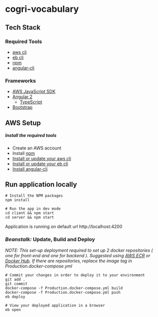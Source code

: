 # cogri-vocabulary

## Tech Stack
### Required Tools
* [aws cli](http://docs.aws.amazon.com/cli/latest/userguide/installing.html)
* [eb cli](http://docs.aws.amazon.com/elasticbeanstalk/latest/dg/eb-cli3-install.html)
* [npm](https://www.npmjs.com/)
* [angular-cli](https://github.com/angular/angular-cli)

### Frameworks
* [AWS JavaScript SDK](http://docs.aws.amazon.com/AWSJavaScriptSDK/guide/browser-intro.html)
* [Angular 2](https://angular.io/docs/ts/latest/quickstart.html)
    * [TypeScript](https://www.typescriptlang.org/docs/tutorial.html)
* [Bootstrap](http://getbootstrap.com/)

## AWS Setup
##### Install the required tools
* Create an AWS account
* Install [npm](https://www.npmjs.com/)
* [Install or update your aws cli](http://docs.aws.amazon.com/cli/latest/userguide/installing.html) 
* [Install or update your eb cli](http://docs.aws.amazon.com/elasticbeanstalk/latest/dg/eb-cli3-install.html) 
* [Install angular-cli](https://github.com/angular/angular-cli)

## Run application locally
```
# Install the NPM packages
npm install
```
```
# Run the app in dev mode
cd client && npm start
cd server && npm start
```

Application is running on default url http://localhost:4200

### _Beanstalk:_ Update, Build and Deploy

_NOTE: This set-up deployment required to set up 2 docker repositories ( one for front-end and one for backend ). Suggested using [AWS ECR](https://aws.amazon.com/ecr/) or [Docker Hub](https://hub.docker.com/). If there are repositories, replace the image tag in *Production.docker-compose.yml*_

```
# Commit your changes in order to deploy it to your environment
git add .
git commit
docker-compose -f Production.docker-compose.yml build
docker-compose -f Production.docker-compose.yml push
eb deploy
```
```
# View your deployed application in a browser
eb open
```

